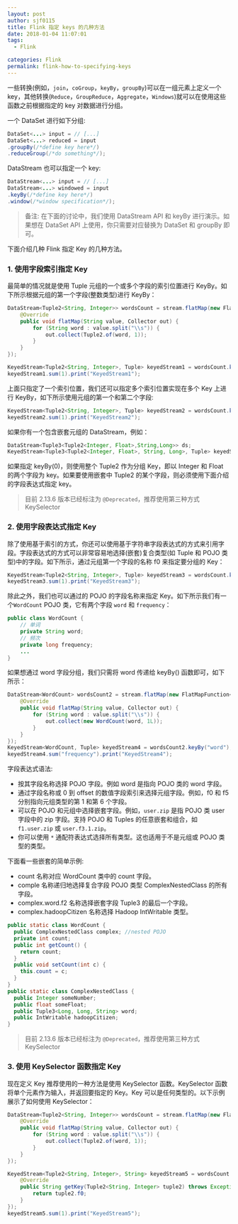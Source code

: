 ```yaml
---
layout: post
author: sjf0115
title: Flink 指定 keys 的几种方法
date: 2018-01-04 11:07:01
tags:
  - Flink

categories: Flink
permalink: flink-how-to-specifying-keys
---
```


一些转换(例如，`join`，`coGroup`，`keyBy`，`groupBy`)可以在一组元素上定义一个 key，其他转换(`Reduce`，`GroupReduce`，`Aggregate`，`Windows`)就可以在使用这些函数之前根据指定的 key 对数据进行分组。

一个 DataSet 进行如下分组:
```java
DataSet<...> input = // [...]
DataSet<...> reduced = input
.groupBy(/*define key here*/)
.reduceGroup(/*do something*/);
```
DataStream 也可以指定一个 key:
```java
DataStream<...> input = // [...]
DataStream<...> windowed = input
.keyBy(/*define key here*/)
.window(/*window specification*/);
```

> 备注: 在下面的讨论中，我们使用 DataStream API 和 keyBy 进行演示。如果想在 DataSet API 上使用，你只需要对应替换为 DataSet 和 groupBy 即可。

下面介绍几种 Flink 指定 Key 的几种方法。

### 1. 使用字段索引指定 Key

最简单的情况就是使用 Tuple 元组的一个或多个字段的索引位置进行 KeyBy。如下所示根据元组的第一个字段(整数类型)进行 KeyBy：
```java
DataStream<Tuple2<String, Integer>> wordsCount = stream.flatMap(new FlatMapFunction<String, Tuple2<String, Integer>>() {
    @Override
    public void flatMap(String value, Collector out) {
        for (String word : value.split("\\s")) {
            out.collect(Tuple2.of(word, 1));
        }
    }
});

KeyedStream<Tuple2<String, Integer>, Tuple> keyedStream1 = wordsCount.keyBy(0);
keyedStream1.sum(1).print("KeyedStream1");
```

上面只指定了一个索引位置，我们还可以指定多个索引位置实现在多个 Key 上进行 KeyBy，如下所示使用元组的第一个和第二个字段:
```java
KeyedStream<Tuple2<String, Integer>, Tuple> keyedStream2 = wordsCount.keyBy(0, 1);
keyedStream2.sum(1).print("KeyedStream2");
```

如果你有一个包含嵌套元组的 DataStream，例如：
```java
DataStream<Tuple3<Tuple2<Integer, Float>,String,Long>> ds;
KeyedStream<Tuple3<Tuple2<Integer, Float>, String, Long>, Tuple> keyedStream = ds.keyBy(0);
```
如果指定 keyBy(0)，则使用整个 Tuple2 作为分组 Key，即以 Integer 和 Float 的两个字段为 key。如果要使用嵌套中 Tuple2 的某个字段，则必须使用下面介绍的字段表达式指定 key。

> 目前 2.13.6 版本已经标注为 `@Deprecated`，推荐使用第三种方式 KeySelector

### 2. 使用字段表达式指定 Key

除了使用基于索引的方式，你还可以使用基于字符串字段表达式的方式来引用字段。字段表达式的方式可以非常容易地选择(嵌套)复合类型(如 Tuple 和 POJO 类型)中的字段。如下所示，通过元组第一个字段的名称 f0 来指定要分组的 Key：
```java
KeyedStream<Tuple2<String, Integer>, Tuple> keyedStream3 = wordsCount.keyBy("f0");
keyedStream3.sum(1).print("KeyedStream3");
```
除此之外，我们也可以通过的 POJO 的字段名称来指定 Key。如下所示我们有一个`WordCount` POJO 类，它有两个字段 `word` 和 `frequency`：
```Java
public class WordCount {
    // 单词
    private String word;
    // 频次
    private long frequency;
    ...
}
```
如果想通过 word 字段分组，我们只需将 word 传递给 keyBy() 函数即可，如下所示：
```java
DataStream<WordCount> wordsCount2 = stream.flatMap(new FlatMapFunction<String, WordCount>() {
    @Override
    public void flatMap(String value, Collector out) {
        for (String word : value.split("\\s")) {
            out.collect(new WordCount(word, 1L));
        }
    }
});
KeyedStream<WordCount, Tuple> keyedStream4 = wordsCount2.keyBy("word");
keyedStream4.sum("frequency").print("KeyedStream4");
```

字段表达式语法:
- 按其字段名称选择 POJO 字段。例如 word 是指向 POJO 类的 word 字段。
- 通过字段名称或 0 到 offset 的数值字段索引来选择元组字段。例如，f0 和 f5 分别指向元组类型的第 1 和第 6 个字段。
- 可以在 POJO 和元组中选择嵌套字段。例如，`user.zip` 是指 POJO 类 user 字段中的 zip 字段。支持 POJO 和 Tuples 的任意嵌套和组合，如 `f1.user.zip` 或 `user.f3.1.zip`。
- 你可以使用 `*` 通配符表达式选择所有类型。这也适用于不是元组或 POJO 类型的类型。

下面看一些嵌套的简单示例:
- count 名称对应 WordCount 类中的 count 字段。
- comple 名称递归地选择复合字段 POJO 类型 ComplexNestedClass 的所有字段。
- complex.word.f2 名称选择嵌套字段 Tuple3 的最后一个字段。
- complex.hadoopCitizen 名称选择 Hadoop IntWritable 类型。

```Java
public static class WordCount {
  public ComplexNestedClass complex; //nested POJO
  private int count;
  public int getCount() {
    return count;
  }
  public void setCount(int c) {
    this.count = c;
  }
}
public static class ComplexNestedClass {
  public Integer someNumber;
  public float someFloat;
  public Tuple3<Long, Long, String> word;
  public IntWritable hadoopCitizen;
}
```

> 目前 2.13.6 版本已经标注为 `@Deprecated`，推荐使用第三种方式 KeySelector

### 3. 使用 KeySelector 函数指定 Key

现在定义 Key 推荐使用的一种方法是使用 KeySelector 函数。KeySelector 函数将单个元素作为输入，并返回要指定的 Key。Key 可以是任何类型的。以下示例展示了如何使用 KeySelector：
```java
DataStream<Tuple2<String, Integer>> wordsCount = stream.flatMap(new FlatMapFunction<String, Tuple2<String, Integer>>() {
    @Override
    public void flatMap(String value, Collector out) {
        for (String word : value.split("\\s")) {
            out.collect(Tuple2.of(word, 1));
        }
    }
});

KeyedStream<Tuple2<String, Integer>, String> keyedStream5 = wordsCount.keyBy(new KeySelector<Tuple2<String, Integer>, String>() {
    @Override
    public String getKey(Tuple2<String, Integer> tuple2) throws Exception {
        return tuple2.f0;
    }
});
keyedStream5.sum(1).print("KeyedStream5");
```

